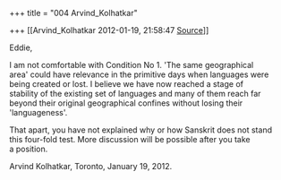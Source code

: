 +++
title = "004 Arvind_Kolhatkar"

+++
[[Arvind_Kolhatkar	2012-01-19, 21:58:47 [Source](https://groups.google.com/g/samskrita/c/j7kIhdQWyc0)]]



Eddie,  
  
I am not comfortable with Condition No 1. 'The same geographical  
area' could have relevance in the primitive days when languages were  
being created or lost. I believe we have now reached a stage of  
stability of the existing set of languages and many of them reach far  
beyond their original geographical confines without losing their  
'languageness'.  
  
That apart, you have not explained why or how Sanskrit does not stand  
this four-fold test. More discussion will be possible after you take  
a position.  
  
Arvind Kolhatkar, Toronto, January 19, 2012.

